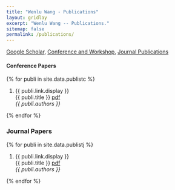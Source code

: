 ```yaml
---
title: "Wenlu Wang - Publications"
layout: gridlay
excerpt: "Wenlu Wang -- Publications."
sitemap: false
permalink: /publications/
---
```


[Google Scholar](https://scholar.google.com/citations?user=YPVtn-UAAAAJ&hl=en), [Conference and Workshop](#conference-papers), [Journal Publications](#journal-papers)

#### Conference Papers

{% for publi in site.data.publistc %}

1. {{ publi.link.display }} <br />
  {{ publi.title }}  <a href="{{ publi.link.url }}">pdf</a><br />
  <em>{{ publi.authors }} </em>

{% endfor %}

### Journal Papers

{% for publi in site.data.publistj %}

1. {{ publi.link.display }} <br />
  {{ publi.title }}  <a href="{{ publi.link.url }}">pdf</a><br />
  <em>{{ publi.authors }} </em>

{% endfor %}




